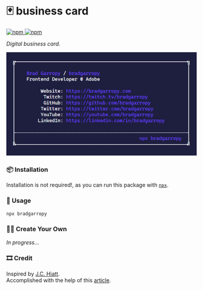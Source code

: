 # 🃏 business card

<a href="https://www.npmjs.com/package/bradgarropy">
    <img alt="npm" src="https://img.shields.io/npm/v/bradgarropy.svg?style=flat-square">
</a>

<a href="https://www.npmjs.com/package/bradgarropy">
    <img alt="npm" src="https://img.shields.io/npm/dt/bradgarropy?style=flat-square">
</a>

_Digital business card._

![business card][card]

### 📦 Installation

Installation is not required!, as you can run this package with [`npx`][npx].

### 🥑 Usage

```
npx bradgarropy
```

### 🕺🏼 Create Your Own

_In progress..._

### 🎞 Credit

Inspired by [J.C. Hiatt][jc].  
Accomplished with the help of this [article][article].

[card]: images/business-card.png
[npx]: https://npmjs.com/package/npx
[jc]: https://twitter.com/jchiatt/status/1251700185840918531
[article]: https://medium.com/@natterstefan/how-to-create-your-personal-npm-business-card-816dfc66ca8
